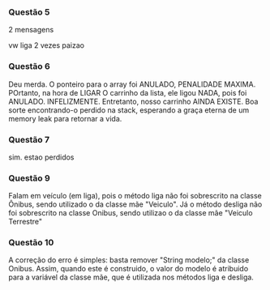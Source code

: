 ### Questão 5

2 mensagens

vw liga 2 vezes paizao

### Questão 6

Deu merda. O ponteiro para o array foi ANULADO, PENALIDADE MAXIMA. POrtanto, na hora de LIGAR O carrinho da lista, ele ligou NADA, pois foi ANULADO. INFELIZMENTE. Entretanto, nosso carrinho AINDA EXISTE. Boa sorte encontrando-o perdido na stack, esperando a graça eterna de um memory leak para retornar a vida.

### Questão 7

sim. estao perdidos

### Questão 9

Falam em veículo (em liga), pois o método liga não foi sobrescrito na classe Ônibus, sendo utilizado o da classe mãe "Veiculo". Já o método desliga não foi sobrescrito na classe Onibus, sendo utilizao o da classe mãe "Veiculo Terrestre"

### Questão 10

A correção do erro é simples: basta remover "String modelo;"
da classe Onibus. Assim, quando este é construido, o valor do modelo é atribuido para a variável da classe mãe, que é utilizada nos métodos liga e desliga. 